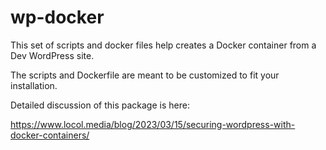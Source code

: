 
wp-docker
======================

This set of scripts and docker files help creates a Docker container from a Dev WordPress site.

The scripts and Dockerfile are meant to be customized to fit your installation.


Detailed discussion of this package is here:

https://www.locol.media/blog/2023/03/15/securing-wordpress-with-docker-containers/
